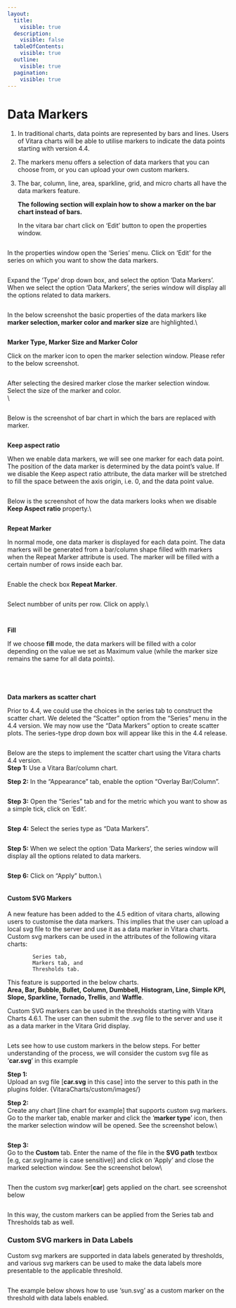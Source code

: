```yaml
---
layout:
  title:
    visible: true
  description:
    visible: false
  tableOfContents:
    visible: true
  outline:
    visible: true
  pagination:
    visible: true
---
```


# Data Markers

1. In traditional charts, data points are represented by bars and lines. Users of Vitara charts will be able to utilise markers to indicate the data points starting with version 4.4.
2. The markers menu offers a selection of data markers that you can choose from, or you can upload your own custom markers.
3.  The bar, column, line, area, sparkline, grid, and micro charts all have the data markers feature.

    **The following section will explain how to show a marker on the bar chart instead of bars.**

    In the vitara bar chart click on ‘Edit’ button to open the properties window.

<figure><img src="../.gitbook/assets/dm_1.png" alt=""><figcaption></figcaption></figure>

In the properties window open the ‘Series’ menu. Click on ‘Edit’ for the series on which you want to show the data markers.

<figure><img src="../.gitbook/assets/dm_2.png" alt=""><figcaption></figcaption></figure>

Expand the ‘Type’ drop down box, and select the option ‘Data Markers’. When we select the option ‘Data Markers’, the series window will display all the options related to data markers.

<figure><img src="../.gitbook/assets/dm_3.png" alt=""><figcaption></figcaption></figure>

In the below screenshot the basic properties of the data markers like **marker selection, marker color and marker size** are highlighted.\


<figure><img src="../.gitbook/assets/dm_4.png" alt=""><figcaption></figcaption></figure>

**Marker Type, Marker Size and Marker Color**

Click on the marker icon to open the marker selection window. Please refer to the below screenshot.

<figure><img src="../.gitbook/assets/dm_5.png" alt=""><figcaption></figcaption></figure>

After selecting the desired marker close the marker selection window. Select the size of the marker and color.\
\


<figure><img src="../.gitbook/assets/dm_6.png" alt=""><figcaption></figcaption></figure>

Below is the screenshot of bar chart in which the bars are replaced with marker.

<figure><img src="../.gitbook/assets/dm_7.png" alt=""><figcaption></figcaption></figure>



**Keep aspect ratio**

When we enable data markers, we will see one marker for each data point. The position of the data marker is determined by the data point’s value. If we disable the Keep aspect ratio attribute, the data marker will be stretched to fill the space between the axis origin, i.e. 0, and the data point value.

<figure><img src="../.gitbook/assets/dm_8.png" alt=""><figcaption></figcaption></figure>

Below is the screenshot of how the data markers looks when we disable **Keep Aspect ratio** property.\


<figure><img src="../.gitbook/assets/dm_9.png" alt=""><figcaption></figcaption></figure>

**Repeat Marker**

In normal mode, one data marker is displayed for each data point. The data markers will be generated from a bar/column shape filled with markers when the Repeat Marker attribute is used. The marker will be filled with a certain number of rows inside each bar.

<figure><img src="../.gitbook/assets/dm_10.png" alt=""><figcaption></figcaption></figure>

Enable the check box **Repeat Marker**.

<figure><img src="../.gitbook/assets/dm_11.png" alt=""><figcaption></figcaption></figure>

Select numbber of units per row. Click on apply.\


<figure><img src="../.gitbook/assets/dm_12.png" alt=""><figcaption></figcaption></figure>

<figure><img src="../.gitbook/assets/cm_111.png" alt=""><figcaption></figcaption></figure>

**Fill**

If we choose **fill** mode, the data markers will be filled with a color depending on the value we set as Maximum value (while the marker size remains the same for all data points).

<figure><img src="../.gitbook/assets/dm_13.png" alt=""><figcaption></figcaption></figure>

<figure><img src="../.gitbook/assets/dm_14.png" alt=""><figcaption></figcaption></figure>

<figure><img src="../.gitbook/assets/dm_16.png" alt=""><figcaption></figcaption></figure>

<figure><img src="../.gitbook/assets/dm_15.png" alt=""><figcaption></figcaption></figure>

**Data markers as scatter chart**

Prior to 4.4, we could use the choices in the series tab to construct the scatter chart. We deleted the “Scatter” option from the “Series” menu in the 4.4 version. We may now use the “Data Markers” option to create scatter plots. The series-type drop down box will appear like this in the 4.4 release.

<figure><img src="../.gitbook/assets/dm_17.png" alt=""><figcaption></figcaption></figure>

Below are the steps to implement the scatter chart using the Vitara charts 4.4 version.\
**Step 1:** Use a Vitara Bar/column chart.

**Step 2:** In the “Appearance” tab, enable the option “Overlay Bar/Column”.

<figure><img src="../.gitbook/assets/dm_18.png" alt=""><figcaption></figcaption></figure>

**Step 3:** Open the “Series” tab and for the metric which you want to show as a simple tick, click on ‘Edit’.

<figure><img src="../.gitbook/assets/dm_19.png" alt=""><figcaption></figcaption></figure>

**Step 4:** Select the series type as “Data Markers”.

<figure><img src="../.gitbook/assets/dm_20 (1).png" alt=""><figcaption></figcaption></figure>

**Step 5:** When we select the option ‘Data Markers’, the series window will display all the options related to data markers.

<figure><img src="../.gitbook/assets/dm_21.png" alt=""><figcaption></figcaption></figure>

**Step 6:** Click on “Apply” button.\


<figure><img src="../.gitbook/assets/dm_22.png" alt=""><figcaption></figcaption></figure>

#### Custom SVG Markers <a href="#custom-svg-markers" id="custom-svg-markers"></a>

A new feature has been added to the 4.5 edition of vitara charts, allowing users to customise the data markers. This implies that the user can upload a local svg file to the server and use it as a data marker in Vitara charts. Custom svg markers can be used in the attributes of the following vitara charts:

```
        Series tab, 
        Markers tab, and 
        Thresholds tab.  
```

This feature is supported in the below charts.\
**Area, Bar, Bubble, Bullet, Column, Dumbbell, Histogram, Line, Simple KPI, Slope, Sparkline, Tornado, Trellis**, and **Waffle**.

Custom SVG markers can be used in the thresholds starting with Vitara Charts 4.6.1. The user can then submit the .svg file to the server and use it as a data marker in the Vitara Grid display.

<figure><img src="../.gitbook/assets/custSVGmarker.png" alt=""><figcaption></figcaption></figure>

Lets see how to use custom markers in the below steps. For better understanding of the process, we will consider the custom svg file as ‘**car.svg**’ in this example

**Step 1:**\
Upload an svg file \[**car.svg** in this case] into the server to this path in the plugins folder. {VitaraCharts/custom/images/}

**Step 2:**\
Create any chart \[line chart for example] that supports custom svg markers. Go to the marker tab, enable marker and click the ‘**marker type**’ icon, then the marker selection window will be opened. See the screenshot below.\


<figure><img src="../.gitbook/assets/customSvgStep2.png" alt=""><figcaption></figcaption></figure>

**Step 3:**\
Go to the **Custom** tab. Enter the name of the file in the **SVG path** textbox \[e.g, car.svg(name is case sensitive)] and click on ‘Apply’ and close the marked selection window. See the screenshot below\


<figure><img src="../.gitbook/assets/customSvgStep3.png" alt=""><figcaption></figcaption></figure>

Then the custom svg marker\[**car**] gets applied on the chart. see screenshot below

<figure><img src="../.gitbook/assets/customSvgFinal.png" alt=""><figcaption></figcaption></figure>

In this way, the custom markers can be applied from the Series tab and Thresholds tab as well.

### Custom SVG markers in Data Labels <a href="#custom-svg-markers-in-data-labels" id="custom-svg-markers-in-data-labels"></a>

Custom svg markers are supported in data labels generated by thresholds, and various svg markers can be used to make the data labels more presentable to the applicable threshold.

<figure><img src="../.gitbook/assets/dataMarker_Threshold.png" alt=""><figcaption></figcaption></figure>

The example below shows how to use ‘sun.svg’ as a custom marker on the threshold with data labels enabled.

<figure><img src="../.gitbook/assets/dataMarker_Threshold1.png" alt=""><figcaption></figcaption></figure>
